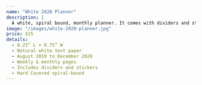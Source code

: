 ```yaml
---
name: "White 2020 Planner"
description: |
  A white, spiral bound, monthly planner. It comes with dividers and stickers.
image: "/images/white-2020-planner.jpg"
price: $15
details:
  - 8.25” L × 6.75” W
  - Natural white text paper
  - August 2019 to December 2020
  - Weekly & monthly pages
  - Includes dividers and stickers
  - Hard Covered spiral-bound
---
```


